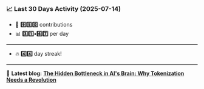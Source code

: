 <!--START_STATS-->
### 📈 Last 30 Days Activity (2025-07-14)  
- 🧮 **9️⃣5️⃣0️⃣** contributions  
- 📊 **3️⃣1️⃣•6️⃣7️⃣** per day
---
- 🔥 **4️⃣4️⃣** day streak!
---
📝 **Latest blog:** [**The Hidden Bottleneck in AI's Brain: Why Tokenization Needs a Revolution**](https://andriak.com/blog/tokenization-revolution)
<!--END_STATS-->
